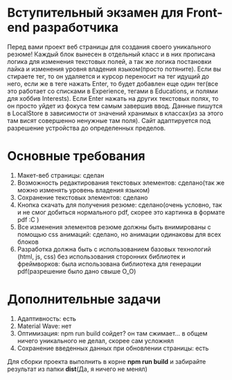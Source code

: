 # Вступительный экзамен для Front-end разработчика

Перед вами проект веб страницы для создания своего уникального резюме!
Каждый блок вынесен в отдельный класс и в них прописана логика для изменения текстовых полей, а так же логика постановки лайка и изменения уровня владения языком(просто потяните). 
Если вы стираете тег, то он удаляется и курсор переносит на тег идущий до него, если же в теге нажать Enter, то будет добавлен еще один тег(все это работает со списками в Experience, тегами в Educations, и полями для хоббив Interests). 
Если Enter нажать на других текстовых полях, то он просто уйдет из фокуса тем самым завершив ввод. Данные пишутся в LocalStore в зависимости от значений хранимых в классах(из за этого там висят совершенно ненужные там поля).
Сайт адаптируется под разрешение устройства до определенных пределов.


# Основные требования
1. Макет-веб страницы: сделан
2. Возможность редактирования текстовых элементов: сделано(так же можно изменять уровень владения языком)
3. Сохранение текстовых элементов: сделано
4. Кнопка скачать для получения резюме: сделано(очень условно, так и не смог добиться нормального pdf, скорее это картинка в формате pdf :C )
5. Все изменения элементов резюме должны быть внимированы с помощью css анимаций: сделано, но анимации одинаковы для всех блоков
6. Разработка должна быть с использованием базовых технологий (html, js, css) без использования сторонних библиотек и фреймворков: была использована библиотека для генерации pdf(разрешение было дано свыше О_О)

# Дополнительные задачи
1. Адаптивность: есть
2. Material Wave: нет
3. Оптимизация: npm run build сойдет? он там сжимает... в общем ничего уникального не делал, скорее сам усложнял
4. Сохранение введенных данных при обновлении страницы: есть

Для сборки проекта выполнить в корне **npm run build** и забирайте результат из папки **dist**(Да, я ничего не менял)
